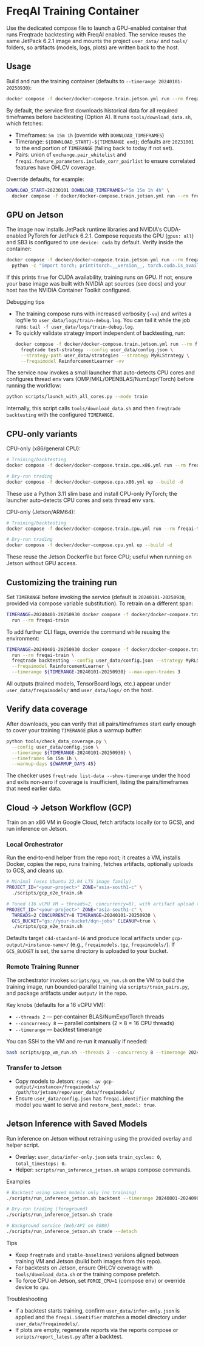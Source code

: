 # FreqAI Training Container

Use the dedicated compose file to launch a GPU-enabled container that runs
Freqtrade backtesting with FreqAI enabled. The service reuses the same
JetPack 6.2.1 image and mounts the project `user_data/` and `tools/` folders, so
artifacts (models, logs, plots) are written back to the host.

## Usage
Build and run the training container (defaults to `--timerange 20240101-20250930`):
```bash
docker compose -f docker/docker-compose.train.jetson.yml run --rm freqai-train
```

By default, the service first downloads historical data for all required timeframes
before backtesting (Option A). It runs `tools/download_data.sh`, which fetches:
- Timeframes: `5m 15m 1h` (override with `DOWNLOAD_TIMEFRAMES`)
- Timerange: `${DOWNLOAD_START}-${TIMERANGE end}`; defaults are `20231001` to the end
  portion of `TIMERANGE` (falling back to today if not set).
- Pairs: union of `exchange.pair_whitelist` and `freqai.feature_parameters.include_corr_pairlist`
  to ensure correlated features have OHLCV coverage.

Override defaults, for example:
```bash
DOWNLOAD_START=20230101 DOWNLOAD_TIMEFRAMES="5m 15m 1h 4h" \
  docker compose -f docker/docker-compose.train.jetson.yml run --rm freqai-train
```

## GPU on Jetson
The image now installs JetPack runtime libraries and NVIDIA's CUDA-enabled PyTorch
for JetPack 6.2.1. Compose requests the GPU (`gpus: all`) and SB3 is configured to use
`device: cuda` by default. Verify inside the container:
```bash
docker compose -f docker/docker-compose.train.jetson.yml run --rm freqai-train \
  python -c "import torch; print(torch.__version__, torch.cuda.is_available(), torch.version.cuda)"
```
If this prints `True` for CUDA availability, training runs on GPU. If not, ensure your
base image was built with NVIDIA apt sources (see docs) and your host has the NVIDIA
Container Toolkit configured.

Debugging tips
- The training compose runs with increased verbosity (`-vv`) and writes a logfile to
  `user_data/logs/train-debug.log`. You can tail it while the job runs:
  `tail -f user_data/logs/train-debug.log`.
- To quickly validate strategy import independent of backtesting, run:
  ```bash
  docker compose -f docker/docker-compose.train.jetson.yml run --rm freqai-train \
    freqtrade test-strategy --config user_data/config.json \
    --strategy-path user_data/strategies --strategy MyRLStrategy \
    --freqaimodel ReinforcementLearner -vv
  ```

The service now invokes a small launcher that auto-detects CPU cores and
configures thread env vars (OMP/MKL/OPENBLAS/NumExpr/Torch) before running the
workflow:
```bash
python scripts/launch_with_all_cores.py --mode train
```
Internally, this script calls `tools/download_data.sh` and then `freqtrade
backtesting` with the configured `TIMERANGE`.

## CPU-only variants

CPU-only (x86/general CPU):
```bash
# Training/backtesting
docker compose -f docker/docker-compose.train.cpu.x86.yml run --rm freqai-train-cpu-x86

# Dry-run trading
docker compose -f docker/docker-compose.cpu.x86.yml up --build -d
```
These use a Python 3.11 slim base and install CPU-only PyTorch; the launcher
auto-detects CPU cores and sets thread env vars.

CPU-only (Jetson/ARM64):
```bash
# Training/backtesting
docker compose -f docker/docker-compose.train.cpu.yml run --rm freqai-train-cpu

# Dry-run trading
docker compose -f docker/docker-compose.cpu.yml up --build -d
```
These reuse the Jetson Dockerfile but force CPU; useful when running on Jetson
without GPU access.

## Customizing the training run
Set `TIMERANGE` before invoking the service (default is `20240101-20250930`, provided via
compose variable substitution). To retrain on a different span:
```bash
TIMERANGE=20240401-20250930 docker compose -f docker/docker-compose.train.jetson.yml \
  run --rm freqai-train
```

To add further CLI flags, override the command while reusing the environment:
```bash
TIMERANGE=20240401-20250930 docker compose -f docker/docker-compose.train.jetson.yml \
  run --rm freqai-train \
  freqtrade backtesting --config user_data/config.json --strategy MyRLStrategy \
  --freqaimodel ReinforcementLearner \
  --timerange ${TIMERANGE-20240101-20250930} --max-open-trades 3
```

All outputs (trained models, TensorBoard logs, etc.) appear under
`user_data/freqaimodels/` and `user_data/logs/` on the host.

## Verify data coverage
After downloads, you can verify that all pairs/timeframes start early enough to cover
your training `TIMERANGE` plus a warmup buffer:
```bash
python tools/check_data_coverage.py \
  --config user_data/config.json \
  --timerange ${TIMERANGE-20240101-20250930} \
  --timeframes 5m 15m 1h \
  --warmup-days ${WARMUP_DAYS-45}
```
The checker uses `freqtrade list-data --show-timerange` under the hood and exits non‑zero
if coverage is insufficient, listing the pairs/timeframes that need earlier data.

## Cloud → Jetson Workflow (GCP)
Train on an x86 VM in Google Cloud, fetch artifacts locally (or to GCS), and run inference on Jetson.

### Local Orchestrator
Run the end‑to‑end helper from the repo root; it creates a VM, installs Docker, copies the repo, runs training, fetches artifacts, optionally uploads to GCS, and cleans up.

```bash
# Minimal (uses Ubuntu 22.04 LTS image family)
PROJECT_ID="<your-project>" ZONE="asia-south1-c" \
  ./scripts/gcp_e2e_train.sh

# Tuned (16 vCPU VM → threads=2, concurrency=8), with artifact upload to GCS
PROJECT_ID="<your-project>" ZONE="asia-south1-c" \
  THREADS=2 CONCURRENCY=8 TIMERANGE=20240101-20250930 \
  GCS_BUCKET="gs://your-bucket/dqn-jobs" CLEANUP=true \
  ./scripts/gcp_e2e_train.sh
```

Defaults target `c4d-standard-16` and produce local artifacts under
`gcp-output/<instance-name>/` (e.g., `freqaimodels.tgz`, `freqaimodels/`). If `GCS_BUCKET`
is set, the same directory is uploaded to your bucket.

### Remote Training Runner
The orchestrator invokes `scripts/gcp_vm_run.sh` on the VM to build the training image,
run bounded‑parallel training via `scripts/train_pairs.py`, and package artifacts under
`output/` in the repo.

Key knobs (defaults for a 16 vCPU VM):
- `--threads 2` — per‑container BLAS/NumExpr/Torch threads
- `--concurrency 8` — parallel containers (2 × 8 = 16 CPU threads)
- `--timerange` — backtest timerange

You can SSH to the VM and re‑run it manually if needed:
```bash
bash scripts/gcp_vm_run.sh --threads 2 --concurrency 8 --timerange 20240101-20250930
```

### Transfer to Jetson
- Copy models to Jetson: `rsync -av gcp-output/<instance>/freqaimodels/ /path/to/jetson/repo/user_data/freqaimodels/`
- Ensure `user_data/config.json` has `freqai.identifier` matching the model you want to serve and `restore_best_model: true`.

## Jetson Inference with Saved Models
Run inference on Jetson without retraining using the provided overlay and helper script.

- Overlay: `user_data/infer-only.json` sets `train_cycles: 0`, `total_timesteps: 0`.
- Helper: `scripts/run_inference_jetson.sh` wraps compose commands.

Examples
```bash
# Backtest using saved models only (no training)
./scripts/run_inference_jetson.sh backtest --timerange 20240801-20240901

# Dry-run trading (foreground)
./scripts/run_inference_jetson.sh trade

# Background service (Web/API on 8080)
./scripts/run_inference_jetson.sh trade --detach
```

Tips
- Keep `freqtrade` and `stable-baselines3` versions aligned between training VM and Jetson (build both images from this repo).
- For backtests on Jetson, ensure OHLCV coverage with `tools/download_data.sh` or the training compose prefetch.
- To force CPU on Jetson, set `FORCE_CPU=1` (compose env) or override device to `cpu`.

Troubleshooting
- If a backtest starts training, confirm `user_data/infer-only.json` is applied and the `freqai.identifier` matches a model directory under `user_data/freqaimodels/`.
- If plots are empty, regenerate reports via the reports compose or `scripts/report_latest.py` after a backtest.
